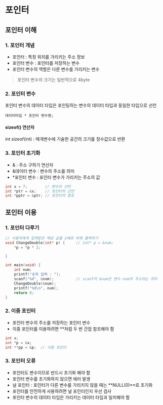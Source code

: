# 포인터

## 포인터 이해

### 1. 포인터 개념

- 포인터 : 특정 위치를 가리키는 주소 정보
- 포인터 변수 : 포인터를 저장하는 변수
- 포인터 변수의 역할은 다른 변수를 가리키는 변수
> 포인터 변수의 크기는 일반적으로 4byte

### 2. 포인터 변수

포인터 변수의 데이터 타입은 포인팅하는 변수의 데이터 타입과 동일한 타입으로 선언

`데이터타입 * 포인터 변수명;`

#### sizeof() 연산자
int sizeof(int) : 매개변수에 기술한 공간의 크기를 정수값으로 반환

### 3. 포인터 초기화

- & : 주소 구하기 연산자
- &데이터 변수 : 변수의 주소를 의미
- *포인터 변수 : 포인터 변수가 가리키는 주소의 값

```c++
int x = 7;        // 변수의 선언
int *ptr = &x;    // 포인터의 선언
int *pptr = &ptr; // 포인터의 참조
```

## 포인터 이용

### 1. 포인터 다루기

```c++
// 사용자에게 입력받은 해당 값을 2배로 바꿔 출력하기
void ChangeDouble(int* p) {     // int* p = &num;
	*p = *p * 2;

}

int main(void) {
	int num;
	printf("숫자 입력 : ");
	scanf("%d", &num);          // scanf의 &num은 변수 num의 주소라는 의미
	ChangeDouble(&num);
	printf("%d\n", num);
	return 0;
}

```

### 2. 이중 포인터

- 포인터 변수의 주소를 저장하는 포인터 변수
- 이중 포인터를 이용하려면 **처럼 두 번 간접 참조해야 함

```c++
int x;
int *p = &x;
int **pp = &p;  // 이중 포인터
```

### 3. 포인터 오류

- 포인터도 변수이므로 반드시 초기화 해야 함
- 포인터 변수를 초기화하지 않으면 에러 발생
- 널 포인터 : 포인터가 다른 변수를 가리키지 않을 때는 **NULL(0)**로 초기화
- 포인터를 안전하게 사용하려면 널 포인터인지 우선 검사
- 포인터 변수의 데이터 타입은 가리키는 데이터 타입과 일치해야 함